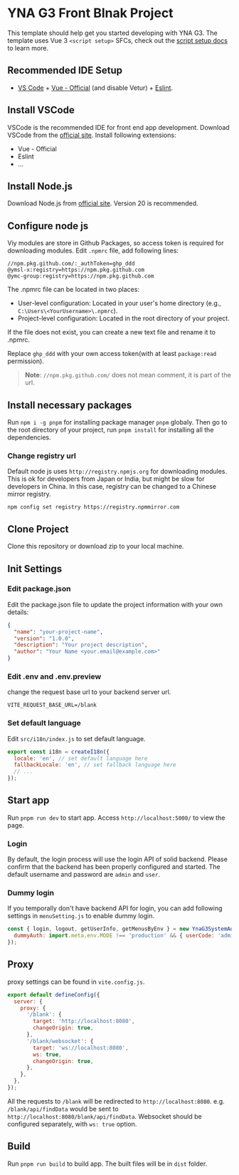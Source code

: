 # YNA G3 Front Blnak Project

This template should help get you started developing with YNA G3. The template uses Vue 3 `<script setup>` SFCs, check out the [script setup docs](https://v3.vuejs.org/api/sfc-script-setup.html#sfc-script-setup) to learn more.

## Recommended IDE Setup

- [VS Code](https://code.visualstudio.com/) + [Vue - Official](https://marketplace.visualstudio.com/items?itemName=Vue.volar) (and disable Vetur) + [Eslint](https://marketplace.visualstudio.com/items?itemName=dbaeumer.vscode-eslint).

## Install VSCode
VSCode is the recommended IDE for front end app development.
Download VSCode from the [official site](https://code.visualstudio.com/).
Install following extensions:
- Vue - Official
- Eslint
- ...

## Install Node.js
Download Node.js from [official site](https://nodejs.org/en/download/). Version 20 is recommended.

## Configure node js
Viy modules are store in Github Packages, so access token is required for downloading modules. Edit `.npmrc` file, add following lines:

```
//npm.pkg.github.com/:_authToken=ghp_ddd
@ymsl-x:registry=https://npm.pkg.github.com
@ymc-group:registry=https://npm.pkg.github.com
```

The .npmrc file can be located in two places:
- User-level configuration: Located in your user's home directory (e.g., `C:\Users\<YourUsername>\.npmrc`).
- Project-level configuration: Located in the root directory of your project.

If the file does not exist, you can create a new text file and rename it to .npmrc.

Replace `ghp_ddd` with your own access token(with at least `package:read` permission).
> **Note**: `//npm.pkg.github.com/` does not mean comment, it is part of the url.

## Install necessary packages
Run ```npm i -g pnpm``` for installing package manager `pnpm` globaly.
Then go to the root directory of your project, run ```pnpm install``` for installing all the dependencies.

### Change registry url
Default node js uses ```http://registry.npmjs.org``` for downloading modules.
This is ok for developers from Japan or India, but might be slow for developers in China.
In this case, registry can be changed to a Chinese mirror registry.
```
npm config set registry https://registry.npmmirror.com
```

## Clone Project
Clone this repository or download zip to your local machine.

## Init Settings

### Edit package.json
Edit the package.json file to update the project information with your own details:

```json
{
  "name": "your-project-name",
  "version": "1.0.0",
  "description": "Your project description",
  "author": "Your Name <your.email@example.com>"
}
```

### Edit .env and .env.preview

change the request base url to your backend server url.

```
VITE_REQUEST_BASE_URL=/blank
```

### Set default language

Edit `src/i18n/index.js` to set default language.

```javascript
export const i18n = createI18n({
  locale: 'en', // set default language here
  fallbackLocale: 'en', // set fallback language here
  // ...
});
```

## Start app
Run ```pnpm run dev``` to start app.
Access ```http://localhost:5000/``` to view the page.

### Login
By default, the login process will use the login API of solid backend. Please confirm that the backend has been properly configured and started. The default username and password are `admin` and `user`.

### Dummy login
If you temporally don't have backend API for login, you can add following settings in `menuSetting.js` to enable dummy login.

```javascript
const { login, logout, getUserInfo, getMenusByEnv } = new YnaG3SystemAdapter({
  dummyAuth: import.meta.env.MODE !== 'production' && { userCode: 'admin' }, // add this line for dummy login, this line will not be included in production build
});
```

## Proxy
proxy settings can be found in ```vite.config.js```.
```javascript
export default defineConfig({
  server: {
    proxy: {
      '/blank': {
        target: 'http://localhost:8080',
        changeOrigin: true,
      },
      '/blank/websocket': {
        target: 'ws://localhost:8080',
        ws: true,
        changeOrigin: true,
      },
    },
  },
});
```
All the requests to ```/blank``` will be redirected to ```http://localhost:8080```. e.g. `/blank/api/findData` would be sent to `http://localhost:8080/blank/api/findData`.
Websocket should be configured separately, with `ws: true` option.

## Build
Run `pnpm run build` to build app.
The built files will be in `dist` folder.
